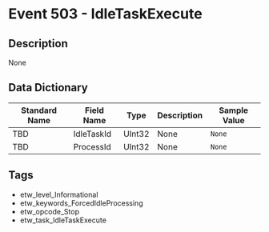 # Event 503 - IdleTaskExecute

## Description
None

## Data Dictionary
|Standard Name|Field Name|Type|Description|Sample Value|
|---|---|---|---|---|
|TBD|IdleTaskId|UInt32|None|`None`|
|TBD|ProcessId|UInt32|None|`None`|

## Tags
* etw_level_Informational
* etw_keywords_ForcedIdleProcessing
* etw_opcode_Stop
* etw_task_IdleTaskExecute